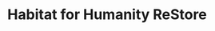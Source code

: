 ---
title: "Habitat for Humanity ReStore"
url: /portland/habitat-for-humanity-restore/
shop: Gebrauchtwaren
---